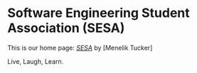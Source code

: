 # Software Engineering Student Association (SESA)

This is our home page:
[*SESA*](http://uottawasesa.ca/)
by [Menelik Tucker]

Live,
Laugh, 
Learn.